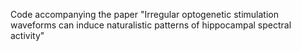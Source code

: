 Code accompanying the paper "Irregular optogenetic stimulation waveforms can induce naturalistic patterns of hippocampal spectral activity"
